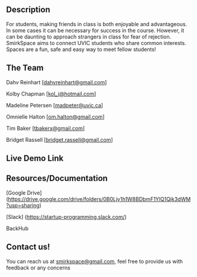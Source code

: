 

## Description ##

For students, making friends in class is both enjoyable and advantageous.  In some cases it can be necessary for success in the course. However, it can be daunting to approach strangers in class for fear of rejection.
SmirkSpace aims to connect UVIC students who share common interests. Spaces are a fun, safe and easy way to meet fellow students!


## The Team ##

Dahv Reinhart [[dahvreinhart@gmail.com](mailto:dahvreinhart@gmail.com)]

Kolby Chapman [kol_j@hotmail.com]

Madeline Petersen [madpeter@uvic.ca]

Omnielle Halton [om.halton@gmail.com]

Tim Baker [tbakerx@gmail.com]

Bridget Rassell [bridget.rassell@gmail.com]

## Live Demo Link ##

## Resources/Documentation ##

[Google Drive] (https://drive.google.com/drive/folders/0B0Ljy1h1W8BDbmF1YlQ1Qjk3dWM?usp=sharing)

[Slack] (https://startup-programming.slack.com/)

BackHub

## Contact us! ##
You can reach us at smirkspace@gmail.com, feel free to provide us with feedback or any concerns

